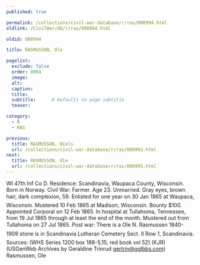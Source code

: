 ```yaml
---
published: true

permalink: /collections/civil-war-database/r/ras/008994.html
oldlink: /CivilWar/db/r/ras/008994.html

oldid: 008994

title: RASMUSSON, Ole

pagelist:
  exclude: false
  order: 8994
  image: 
  alt:
  caption:
  title:
  subtitle:      # Defaults to page subtitle
  teaser:

category: 
  - R 
  - RAS

previous:
  title: RASMUSSON, Niels
  url: /collections/civil-war-database/r/ras/008993.html  
next:
  title: RASMUSSON, Ole
  url: /collections/civil-war-database/r/ras/008995.html   
---
```

WI 47th Inf Co D. Residence: Scandinavia, Waupaca County, Wisconsin. Born in Norway. Civil War: Farmer. Age 23. Unmarried. Gray eyes, brown hair, dark complexion, 5&#146;9&#148;. Enlisted for one year on 30 Jan 1865 at Waupaca, Wisconsin. Mustered 10 Feb 1865 at Madison, Wisconsin. Bounty $100. Appointed Corporal on 12 Feb 1865. In hospital at Tullahoma, Tennessee, from 19 Jul 1865 through at least the end of the month. Mustered out from Tullahoma on 27 Jul 1865. Post war: There is a &#147;Ole N. Rasmussen 1840-1909&#148; stone is in Scandinavia Lutheran Cemetery Sect. II Row 1, Scandinavia. Sources: (WHS Series 1200 box 188-5,15; red book vol 52) (KJR) (USGenWeb Archives by Geraldine Trinrud [gertrin@gglbbs.com](mailto:gertrin@gglbbs.com)) &#147;Rasmussen, Ole&#148;